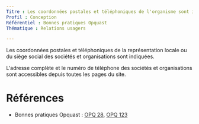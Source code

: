 ```yaml
---
Titre : Les coordonnées postales et téléphoniques de l'organisme sont indiquées et accessibles depuis toutes les pages du site.
Profil : Conception
Référentiel : Bonnes pratiques Opquast
Thématique : Relations usagers

---
```

Les coordonnées postales et téléphoniques de la représentation locale ou du siège social des sociétés et organisations sont indiquées.

L'adresse complète et le numéro de téléphone des sociétés et organisations sont accessibles depuis toutes les pages du site.


# Références

* Bonnes pratiques Opquast : [OPQ 28](https://checklists.opquast.com/fr/qualiteweb/les-coordonnees-postales-et-telephoniques-de-la-representation-locale-ou-du-siege-social-des-societes-et-organisations-sont-indiquees), [OPQ 123](https://checklists.opquast.com/fr/qualiteweb/ladresse-complete-et-le-numero-de-telephone-des-societes-et-organisations-sont-accessibles-depuis-toutes-les-pages-du-site)
